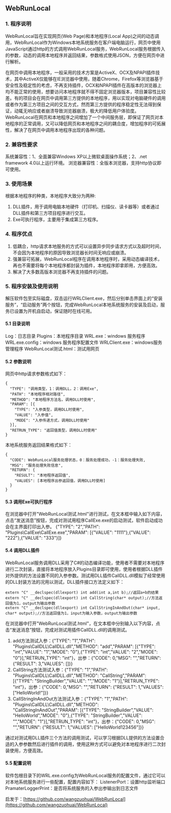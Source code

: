 ## WebRunLocal
### 1. 程序说明
WebRunLocal旨在实现网页(Web Page)和本地程序(Local App)之间的动态调用，WebRunLocal作为Windows本地系统服务在客户端电脑运行，网页中使用JavaScript通过http的方式调用WebRunLocal服务，WebRunLocal服务根据传入的参数，动态的调用本地程序并返回结果，参数格式使用JSON，方便在网页中进行解析。

在网页中调用本地程序，一般采用的技术方案是ActiveX、OCX及NPAPI插件技术，其中ActiveX仅能够在IE浏览器中使用，随着Chrome，Firefox等浏览器基于安全性及稳定性的考虑，不再支持插件，OCX和NPAPI插件在高版本的浏览器上均不能正常的使用，想要访问本地程序就不得不固定浏览器版本，项目兼容性比较差。有的项目会在网页中调用第三方提供的本地程序，用以实现对电脑硬件的调用或者作为第三方项目之间的交互方式，然而第三方提供的程序稳定性无法得到保证，动辄无响应或者崩溃导致浏览器崩溃，极大的降低用户体验度。WebRunLocal在网页和本地程序之间增加了一个中间服务层，即保证了网页对本地程序的正常调用，又可以降低网页和本地程序之间的耦合度，增加程序的可拓展性，解决了在网页中调用本地程序出现的各种问题。

### 2. 兼容性要求
系统兼容性：1、全面兼容Windows XP以上微软桌面操作系统；2、.net framework 4.0以上运行环境。
浏览器兼容性：全版本浏览器，支持http协议即可使用。

### 3. 使用场景
根据本地程序的种类，本地程序大致分为两种:

1. DLL插件，用于调用电脑本地硬件（打印机、扫描仪、读卡器等）或者通过DLL插件和第三方项目程序进行交互。
2. Exe可执行程序，主要用于集成第三方程序。

### 4. 程序优点

1. 低耦合，http请求本地服务的方式可以设置异步同步请求方式以及超时时间，不会因为本地程序的原因导致浏览器长时间无响应或崩溃。
2. 强兼容可拓展，WebRunLocal程序在调用本地程序时，采用动态编译技术，再也不需要将每个本地程序都封装为插件，本地程序即拿即用，方便高效。
3. 解决了大多数高版本浏览器不再支持插件的问题。

### 5. 程序安装及使用说明
解压软件包至实际磁盘，双击运行WRLClient.exe，然后分别单击界面上的“安装服务”，“启动服务”两个按钮，完成WebRunLocal本地系统服务的安装及启动，服务已设置为开机自启动，保证随时在线可用。
#### 5.1 目录说明
Log：日志目录
Plugins：本地程序目录
WRL.exe：windows 服务程序
WRL.exe.config：windows 服务程序配置文件
WRLClient.exe：windows服务管理程序
WebRunLocal测试.html：测试用网页
#### 5.2 参数说明
网页中http请求参数格式如下：
```
{
  "TYPE": "调用类型，1：调用DLL，2：调用Exe",
  "PATH": "本地程序相对路径",
  "METHOD": "本地程序方法名，调用DLL时使用",
  "PARAM": [{
    "TYPE": "入参类型，调用DLL时使用",
	"VALUE": "入参值",
	"MODE": "入参传递方式，调用DLL时使用"
  }],
  "RETRUN_TYPE": "返回值类型，调用DLL时使用"
}
```
本地系统服务返回结果格式如下：
```
{
  "CODE": WebRunLocal服务处理状态，0：服务处理成功，-1：服务处理失败,
  "MSG": "服务处理失败信息",
  "RETURN": {
    "RESULT": "本地程序返回值",
    "VALUES": [本地程序出参返回值，调用DLL时使用]
  }
}
```
#### 5.3 调用Exe可执行程序
在浏览器中打开"WebRunLocal测试.html"进行测试，在文本框中输入如下内容，点击“发送消息”按钮，完成对测试用程序CallExe.exe的启动测试，软件启动成功会在主界面打印出入参。
{"TYPE": "2","PATH": "Plugins\\CallExe\\CallExe.exe","PARAM": [{"VALUE": "1111"},{"VALUE": "222"},{"VALUE": "333"}]}

#### 5.4 调用DLL插件
WebRunLocal服务调用DLL采用了C#的动态编译功能，使用者不需要对本地程序进行二次封装，直接将本地程序放入Plugins目录即可使用，使用者根据DLL插件对外提供的方法设置不同的入参参数。测试用DLL插件CallDLL.dll模拟了经常使用的DLL封装方法的况用以测试，DLL插件接口方法定义如下：
```
extern "C" __declspec(dllexport) int add(int a,int b);//返回a+b的结果
extern "C" __declspec(dllexport) int CallString(char* output);//方法返回值为1，output为输出参数
extern "C" __declspec(dllexport) int CallStringInAndOut(char* input, char* output);//方法返回值为1，input为输入参数，output为输出参数
```
在浏览器中打开"WebRunLocal测试.html"，在文本框中分别输入以下内容，点击“发送消息”按钮，完成对测试用插件CallDLL.dll的调用测试。
1. add方法测试入参：{"TYPE": "1","PATH": "Plugins\\CallDLL\\CallDLL.dll","METHOD": "add","PARAM": [{"TYPE": "int","VALUE": "1","MODE": "0"},{"TYPE": "int","VALUE": "2","MODE": "0"}],"RETRUN_TYPE": "int"}，出参：{"CODE": 0,"MSG": "","RETURN": {"RESULT": 3,"VALUES": []}}
2. CallString方法测试入参：{"TYPE": "1","PATH": "Plugins\\CallDLL\\CallDLL.dll","METHOD": "CallString","PARAM": [{"TYPE": "StringBuilder","VALUE": "","MODE": "1"}],"RETRUN_TYPE": "int"}，出参：{"CODE": 0,"MSG": "","RETURN": {"RESULT": 1,"VALUES": ["HelloWorld!"]}}
3. CallStringInAndOut方法测试入参：{"TYPE": "1","PATH": "Plugins\\CallDLL\\CallDLL.dll","METHOD": "CallStringInAndOut","PARAM": [{"TYPE": "StringBuilder","VALUE": "HelloWorld","MODE": "0"},{"TYPE": "StringBuilder","VALUE": "","MODE": "1"}],"RETRUN_TYPE": "int"}，出参：{"CODE": 0,"MSG": "","RETURN": {"RESULT": 1,"VALUES": ["HelloWorld123456"]}}

通过对测试用DLL插件三个方法的调用测试，可以学习根据DLL提供的方法设置合适的入参参数然后进行插件的调用，使用这种方式可以避免对本地程序进行二次封装使用，方便高效。

#### 5.5 配置说明
软件包根目录下的WRL.exe.config为WebRunLocal服务的配置文件，通过它可以对本地系统服务进行一些配置，配置内容如下：
ListenerPort：设置http监听端口
PramaterLoggerPrint：是否将系统服务的入参出参输出到日志文件


启发于：[https://github.com/wangzuohuai/WebRunLocal](https://github.com/wangzuohuai/WebRunLocal)